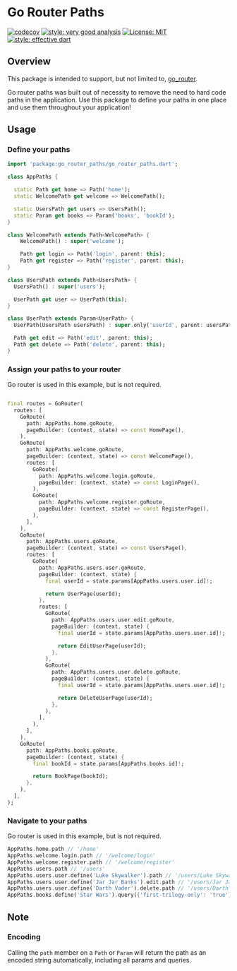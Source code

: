 # Go Router Paths

[![codecov](https://codecov.io/gh/mrgnhnt96/go_router_paths/branch/master/graph/badge.svg?token=ZZ4CR3E6HU)](https://codecov.io/gh/mrgnhnt96/go_router_paths)
[![style: very good analysis][very_good_analysis_badge]][very_good_analysis_link]
[![License: MIT][license_badge]][license_link]
<a href="https://github.com/tenhobi/effective_dart"><img src="https://img.shields.io/badge/style-effective_dart-40c4ff.svg" alt="style: effective dart"></a>

## Overview

This package is intended to support, but not limited to, [go_router][go_router].

Go router paths was built out of necessity to remove the need to hard code paths in the application. Use this package to define your paths in one place and use them throughout your application!

## Usage

### Define your paths

```dart
import 'package:go_router_paths/go_router_paths.dart';

class AppPaths {

  static Path get home => Path('home');
  static WelcomePath get welcome => WelcomePath();

  static UsersPath get users => UsersPath();
  static Param get books => Param('books', 'bookId');
}

class WelcomePath extends Path<WelcomePath> {
    WelcomePath() : super('welcome');

    Path get login => Path('login', parent: this);
    Path get register => Path('register', parent: this);
}

class UsersPath extends Path<UsersPath> {
  UsersPath() : super('users');

  UserPath get user => UserPath(this);
}

class UserPath extends Param<UserPath> {
  UserPath(UsersPath usersPath) : super.only('userId', parent: usersPath);

  Path get edit => Path('edit', parent: this);
  Path get delete => Path('delete', parent: this);
}
```

### Assign your paths to your router

Go router is used in this example, but is not required.

```dart

final routes = GoRouter(
  routes: [
    GoRoute(
      path: AppPaths.home.goRoute,
      pageBuilder: (context, state) => const HomePage(),
    ),
    GoRoute(
      path: AppPaths.welcome.goRoute,
      pageBuilder: (context, state) => const WelcomePage(),
      routes: [
        GoRoute(
          path: AppPaths.welcome.login.goRoute,
          pageBuilder: (context, state) => const LoginPage(),
        ),
        GoRoute(
          path: AppPaths.welcome.register.goRoute,
          pageBuilder: (context, state) => const RegisterPage(),
        ),
      ],
    ),
    GoRoute(
      path: AppPaths.users.goRoute,
      pageBuilder: (context, state) => const UsersPage(),
      routes: [
        GoRoute(
          path: AppPaths.users.user.goRoute,
          pageBuilder: (context, state) {
            final userId = state.params[AppPaths.users.user.id]!;

            return UserPage(userId);
          },
          routes: [
            GoRoute(
              path: AppPaths.users.user.edit.goRoute,
              pageBuilder: (context, state) {
                final userId = state.params[AppPaths.users.user.id]!;

                return EditUserPage(userId);
              },
            ),
            GoRoute(
              path: AppPaths.users.user.delete.goRoute,
              pageBuilder: (context, state) {
                final userId = state.params[AppPaths.users.user.id]!;

                return DeleteUserPage(userId);
              },
            ),
          ],
        ),
      ],
    ),
    GoRoute(
      path: AppPaths.books.goRoute,
      pageBuilder: (context, state) {
        final bookId = state.params[AppPaths.books.id]!;

        return BookPage(bookId);
      },
    ),
  ],
);
```

### Navigate to your paths

Go router is used in this example, but is not required.

```dart
AppPaths.home.path // '/home'
AppPaths.welcome.login.path // '/welcome/login'
AppPaths.welcome.register.path // '/welcome/register'
AppPaths.users.path // '/users'
AppPaths.users.user.define('Luke Skywalker').path // '/users/Luke Skywalker'
AppPaths.users.user.define('Jar Jar Banks').edit.path // '/users/Jar Jar Banks/edit'
AppPaths.users.user.define('Darth Vader').delete.path // '/users/Darth Vader/delete'
AppPaths.books.define('Star Wars').query({'first-trilogy-only': 'true'}).path // '/books/Star Wars?first-trilogy-only=true'
```

## Note

### Encoding

Calling the `path` member on a `Path` or `Param` will return the path as an encoded string automatically, including all params and queries.

[go_router]: https://pub.dev/packages/go_router
[license_badge]: https://img.shields.io/badge/license-MIT-blue.svg
[license_link]: https://opensource.org/licenses/MIT
[very_good_analysis_badge]: https://img.shields.io/badge/style-very_good_analysis-B22C89.svg
[very_good_analysis_link]: https://pub.dev/packages/very_good_analysis